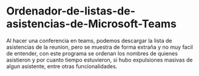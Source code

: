 # Ordenador-de-listas-de-asistencias-de-Microsoft-Teams
Al hacer una conferencia en teams, podemos descargar la lista de asistencias de la reunion, pero se muestra de forma extraña y no muy facil de entender, con este programa se ordenan los nombres de quienes asistieron y por cuanto tiempo estuvieron, si hubo expulsiones masivas de algun asistente, entre otras funcionalidades.
